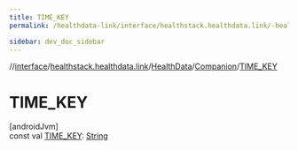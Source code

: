 ```yaml
---
title: TIME_KEY
permalink: /healthdata-link/interface/healthstack.healthdata.link/-health-data/-companion/-t-i-m-e_-k-e-y.html

sidebar: dev_doc_sidebar
---
```

//[interface](../../../../index.html)/[healthstack.healthdata.link](../../index.html)/[HealthData](../index.html)/[Companion](index.html)/[TIME_KEY](-t-i-m-e_-k-e-y.html)



# TIME_KEY



[androidJvm]\
const val [TIME_KEY](-t-i-m-e_-k-e-y.html): [String](https://kotlinlang.org/api/latest/jvm/stdlib/kotlin/-string/index.html)




